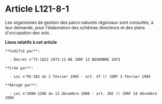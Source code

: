 # Article L121-8-1

Les organismes de gestion des parcs naturels régionaux sont consultés, à leur demande, pour l'élaboration des schémas
directeurs et des plans d'occupation des sols.

**Liens relatifs à cet article**

	**Codifié par**:

	  - Décret n°73-1022 1973-11-08 JORF 13 NOVEMBRE 1973

	**Créé par**:

	  - Loi n°95-101 du 2 février 1995 - art. 47 () JORF 3 février 1995

	**Abrogé par**:

	  - Loi n°2000-1208 du 13 décembre 2000 - art. 202 () JORF 14 décembre 2000
